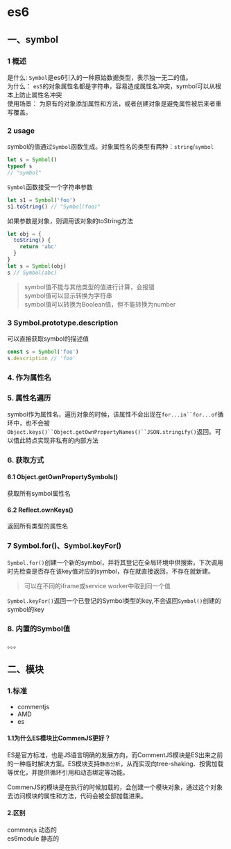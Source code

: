 # es6
## 一、symbol
### 1 概述
是什么: `Symbol`是es6引入的一种原始数据类型，表示独一无二的值。  
为什么： `es5`的对象属性名都是字符串，容易造成属性名冲突，symbol可以从根本上防止属性名冲突  
使用场景： 为原有的对象添加属性和方法，或者创建对象是避免属性被后来者重写覆盖。
### 2 usage
symbol的值通过`Symbol`函数生成。对象属性名的类型有两种：`string`/`symbol`
```js
let s = Symbol()
typeof s
// "symbol"
```
`Symbol`函数接受一个字符串参数
```js
let s1 = Symbol('foo')
s1.toString() // "Symbol(foo)"
```
如果参数是对象，则调用该对象的toString方法
```js
let obj = {
  toString() {
    return 'abc'
  }
}
let s = Symbol(obj)
s // Symbol(abc)
```
> symbol值不能与其他类型的值进行计算，会报错  
> symbol值可以显示转换为字符串  
> symbol值可以转换为Boolean值，但不能转换为number

### 3 Symbol.prototype.description
可以直接获取symbol的描述值
```js
const s = Symbol('foo')
s.description // 'foo'
```
### 4. 作为属性名

### 5. 属性名遍历
symbol作为属性名，遍历对象的时候，该属性不会出现在`for...in``for...of`循环中，也不会被`Object.keys()``Object.getOwnPropertyNames()``JSON.stringify()`返回。可以借此特点实现非私有的内部方法
### 6. 获取方式
#### 6.1 Object.getOwnPropertySymbols()
获取所有symbol属性名
#### 6.2 Reflect.ownKeys()
返回所有类型的属性名

### 7 Symbol.for()、Symbol.keyFor()
`Symbol.for()`创建一个新的symbol，并将其登记在全局环境中供搜索，下次调用时先检查是否存在该key值对应的symbol，存在就直接返回，不存在就新建。
> 可以在不同的iframe或service worker中取到同一个值  

`Symbol.keyFor()`返回一个已登记的Symbol类型的key,不会返回`Symbol()`创建的symbol的key

### 8. 内置的Symbol值
。。。

## 二、模块
### 1.标准
- commentjs
- AMD
- es

#### 1.1为什么ES模块比CommenJS更好？
ES是官方标准，也是JS语言明确的发展方向，而CommentJS模块是ES出来之前的一种临时解决方案。ES模块支持`静态分析`，从而实现向tree-shaking、按需加载等优化，并提供循环引用和动态绑定等功能。  

CommenJS的模块是在执行的时候加载的，会创建一个模块对象，通过这个对象去访问模块的属性和方法，代码会被全部加载进来。

#### 2.区别
commenjs 动态的  
es6module 静态的


